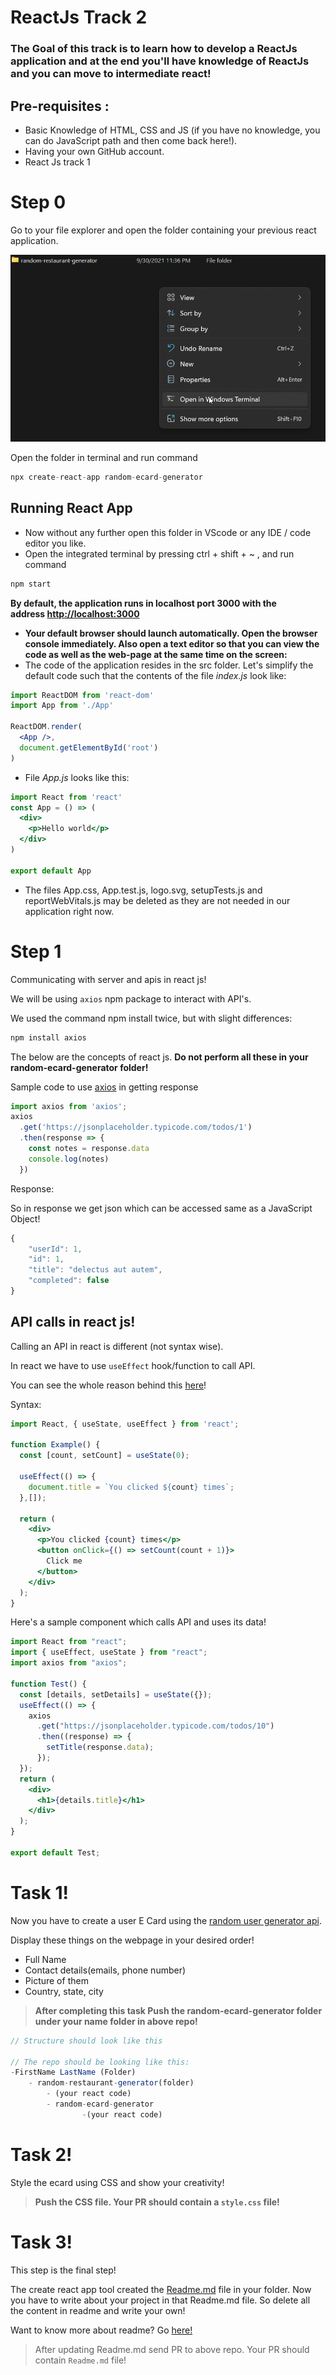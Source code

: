 # ReactJs Track 2

### The Goal of this track is to learn how to develop a ReactJs application and at the end you'll have knowledge of ReactJs and you can move to intermediate react!

## Pre-requisites :

- Basic Knowledge of HTML, CSS and JS (if you have no knowledge, you can do JavaScript path and then come back here!).
- Having your own GitHub account.
- React Js track 1

# Step 0

Go to your file explorer and open the folder containing your previous react application.  

![Untitled](ReactJs%20Track%202%2081a6045dcdf74fa78009dc27855805f0/Untitled.png)

Open the folder in terminal and run command

```jsx
npx create-react-app random-ecard-generator
```

## Running React App

- Now without any further open this folder in VScode or any IDE / code editor  you like.
- Open the integrated terminal by pressing ctrl + shift + ~ , and run command

```jsx
npm start
```

**By default, the application runs in localhost port 3000 with the address [http://localhost:3000](http://localhost:3000/)**

- **Your default browser should launch automatically. Open the browser console immediately. Also open a text editor so that you can view the code as well as the web-page at the same time on the screen:**
- The code of the application resides in the src folder. Let's simplify the default code such that the contents of the file *index.js* look like:

```jsx
import ReactDOM from 'react-dom'
import App from './App'

ReactDOM.render(
  <App />,
  document.getElementById('root')
)
```

- File *App.js* looks like this:

```jsx
import React from 'react'
const App = () => (
  <div>
    <p>Hello world</p>
  </div>
)

export default App
```

- The files App.css, App.test.js, logo.svg, setupTests.js and reportWebVitals.js may be deleted as they are not needed in our application right now.

# Step 1

Communicating with server and apis in react js!

We will be using `axios` npm package to interact with API's.

We used the command npm install twice, but with slight differences:

```jsx
npm install axios
```

The below are the concepts of react js. **Do not perform all these in your random-ecard-generator folder!**

Sample code to use [axios](https://www.npmjs.com/package/axios) in getting response

```jsx
import axios from 'axios';
axios
  .get('https://jsonplaceholder.typicode.com/todos/1')
  .then(response => {
    const notes = response.data
    console.log(notes)
  })
```

Response:

So in response we get json which can be accessed same as a JavaScript Object!

```jsx
{
	"userId": 1,
	"id": 1,
	"title": "delectus aut autem",
	"completed": false
}
```

## API calls in react js!

Calling an API in react is different (not syntax wise).

In react we have to use `useEffect` hook/function to call API.

You can see the whole reason behind this [here](https://reactjs.org/docs/hooks-effect.html)!

Syntax:

```jsx
import React, { useState, useEffect } from 'react';

function Example() {
  const [count, setCount] = useState(0);

  useEffect(() => {
    document.title = `You clicked ${count} times`;
  },[]);

  return (
    <div>
      <p>You clicked {count} times</p>
      <button onClick={() => setCount(count + 1)}>
        Click me
      </button>
    </div>
  );
}
```

Here's a sample component which calls API and uses its data!

```jsx
import React from "react";
import { useEffect, useState } from "react";
import axios from "axios";

function Test() {
  const [details, setDetails] = useState({});
  useEffect(() => {
    axios
      .get("https://jsonplaceholder.typicode.com/todos/10")
      .then((response) => {
        setTitle(response.data);
      });
  });
  return (
    <div>
      <h1>{details.title}</h1>
    </div>
  );
}

export default Test;
```

# Task 1!

Now you have to create a user E Card using the [random user generator api](https://randomuser.me/api/).

Display these things on the webpage in your desired order!

- Full Name
- Contact details(emails, phone number)
- Picture of them
- Country, state, city

> **After completing this task Push the random-ecard-generator folder under your name folder in above repo!**
> 

```jsx
// Structure should look like this

// The repo should be looking like this:
-FirstName LastName (Folder)
    - random-restaurant-generator(folder)
        - (your react code)
		- random-ecard-generator
				-(your react code)
```

# Task 2!

Style the ecard using CSS and show your creativity!

> **Push the CSS file. Your PR should contain a  `style.css` file!**
> 

# Task 3!

This step is the final step!

The create react app tool created the [Readme.md](http://Readme.md) file in your folder. Now you have to write about your project in that Readme.md file. So delete all the content in readme and write your own!

Want to know more about readme? Go [here!](https://github.com/adam-p/markdown-here/wiki/Markdown-Cheatsheet)

> After updating Readme.md send PR to above repo. Your PR should contain `Readme.md` file!
>